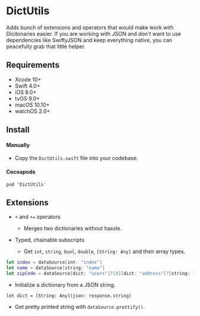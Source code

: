 DictUtils
====

Adds bunch of extensions and operators that would make work with Dicitonaries easier. If you are working with JSON and don't want to use dependencies like SwiftyJSON and keep everything native, you can peacefully grab that little helper.

Requirements
----

* Xcode 10+
* Swift 4.0+
* iOS 8.0+
* tvOS 9.0+
* macOS 10.10+
* watchOS 2.0+

Install
---- 

#### Manually

* Copy the `DictUtils.swift` file into your codebase.

#### Cocoapods

```
pod 'DictUtils'
```

Extensions
-----

* `+` and `+=` operators
	* 	Merges two dictionaries without hassle.
	
* Typed, chainable subscripts
	* 	Get `int`, `string`, `bool`, `double`, `[String: Any]` and their array types.

``` swift
let index = dataSource[int: "index"]
let name = dataSource[string: "name"]
let zipCode = dataSource[dict: "users"]?[0][dict: "address"]?[string: "zip"]
```

* Initialize a dictionary from a JSON string.

```
let dict = [String: Any](json: response.string)
```

* Get pretty printed string with `dataSource.prettify()`.